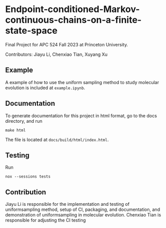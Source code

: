 # Endpoint-conditioned-Markov-continuous-chains-on-a-finite-state-space
Final Project for APC 524 Fall 2023 at Princeton University.

Contributors: Jiayu Li, Chenxiao Tian, Xuyang Xu

## Example
A example of how to use the uniform sampling method to study molecular evolution is included at `example.ipynb`.

## Documentation
To generate documentation for this project in html format, go to the docs directory, and run
```shell
make html
```

The file is located at `docs/build/html/index.html`.

## Testing
Run
```shell
nox --sessions tests
```

## Contribution
Jiayu Li is responsible for the implementation and testing of uniformsampling method, setup of CI, packaging, and documentation, and demonstration of uniformsampling in molecular evolution.
             Chenxiao Tian is responsible for adjusting the CI testing
